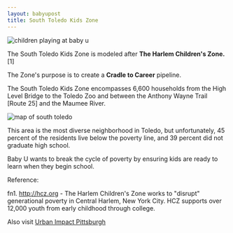 ```yaml
---
layout: babyupost
title: South Toledo Kids Zone
---
```



![children playing at baby u](https://c2.staticflickr.com/6/5793/21626923740_27eda444a0_b.jpg)

The South Toledo Kids Zone is modeled after **The Harlem Children's Zone.**[1]

The Zone's purpose is to create a **Cradle to Career** pipeline.

The South Toledo Kids Zone encompasses 6,600 households from the High Level Bridge to the Toledo Zoo and between the Anthony Wayne Trail [Route 25] and the Maumee River.


![map of south toledo](https://farm4.staticflickr.com/3870/18877145711_35efb78021_o.png)

This area is the most diverse neighborhood in Toledo, but unfortunately, 45 percent of the residents live below the poverty line, and 39 percent did not graduate high school.

Baby U wants to break the cycle of poverty by ensuring kids are ready to learn when they begin school.


Reference:

fn1. http://hcz.org - The Harlem Children's Zone works to "disrupt" generational poverty in Central Harlem, New York City. HCZ supports over 12,000 youth from early childhood through college.

Also visit [Urban Impact Pittsburgh](https://www.uifpgh.org)
